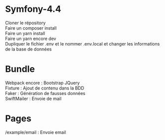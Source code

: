 # Symfony-4.4

Cloner le répository<br/>
Faire un composer install<br/>
Faire un yarn install<br/>
Faire un yarn encore dev<br/>
Dupliquer le fichier .env et le nommer .env.local et changer les informations de la base de données<br/>

# Bundle

Webpack encore : Bootstrap JQuery<br/>
Fixture : Ajout de contenu dans la BDD<br/>
Faker : Génération de fausses données<br/>
SwiftMailer : Envoie de mail

# Pages

/example/email : Envoie email
